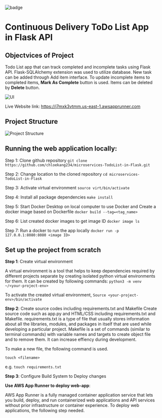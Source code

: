 ![badge](https://github.com/chloekang234/microservices-TodoList-in-Flask/actions/workflows/main.yml/badge.svg)

# Continuous Delivery ToDo List App in Flask API

## Objectvices of Project
Todo List app that can track completed and incomplete tasks using Flask API. Flask-SQLAlchemy extension was used to utilize database. New task can be added through Add item interface. To update incomplete items to completed items, **Mark As Complete** button is used. Items can be deleted by **Delete** button.

![UI](https://github.com/chloekang234/microservices-TodoList-in-Flask/blob/main/src/UI%20screen.png)

Live Website link: https://j7mxk3vtmm.us-east-1.awsapprunner.com

## Project Structure
![Project Structure](https://github.com/chloekang234/microservices-TodoList-in-Flask/blob/main/src/Project%20Structure.png)


## Running the web application locally:

Step 1: Clone github repository
`git clone https://github.com/chloekang234/microservices-TodoList-in-Flask.git`

Step 2: Change location to the cloned repository
`cd microservices-TodoList-in-Flask`

Step 3: Activate virtual environment
`source virt/bin/activate`

Step 4: Install all package dependencies
`make install`

Step 5: Start Docker Desktop on local computer to use Docker and Create a docker image based on Dockerfile
`docker build --tag=<tag_name>`

Step 6: List created docker images to get image ID
`docker image ls`

Step 7: Run a docker to run the app locally
`docker run -p 127.0.0.1:8080:8080 <image ID>`


## Set up the project from scratch

**Step 1**: Create virtual environment

A virtual environment is a tool that helps to keep dependencies required by different projects separate by creating isolated python virtual environments for them. It can be created by following commands:
`python3 -m venv ~/<your-project-env>`

To activate the created virtual environment,
`Source <your-project-env>/bin/activate`

**Step 2**: Create source codes including requirements.txt and Makefile
Create source code such as app.py and HTML/CSS including requirements.txt and Makefile. requirements.txt is a type of file that usually stores information about all the libraries, modules, and packages in itself that are used while developing a particular project. Makefile is a set of commands (similar to terminal commands) with variable names and targets to create object file and to remove them. It can increase effiency during development.

To make a new file, the following command is used.

`touch <filename>`

e.g. `touch requirements.txt`


**Step 3**: Configure Build System to Deploy changes

 **Use AWS App Runner to deploy web-app**: 

AWS App Runner is a fully managed container application service that lets you build, deploy, and run containerized web applications and API services without prior infrastructure or container experience. To deploy web applications, the following step needed.





